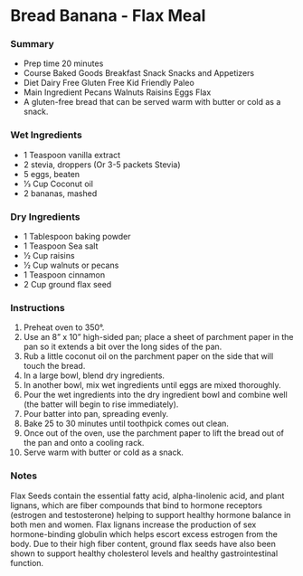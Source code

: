 # Bread Banana - Flax Meal

### Summary
- Prep time	20 minutes
- Course	Baked Goods Breakfast Snack Snacks and Appetizers
- Diet	Dairy Free Gluten Free Kid Friendly Paleo
- Main Ingredient	Pecans Walnuts Raisins Eggs Flax
- A gluten-free bread that can be served warm with butter or cold as a snack.

### Wet Ingredients
- 1	Teaspoon vanilla extract
- 2	stevia, droppers (Or 3-5 packets Stevia)
- 5	eggs, beaten
- 1⁄3 Cup Coconut oil
- 2	bananas, mashed

### Dry Ingredients
- 1	Tablespoon baking powder
- 1	Teaspoon Sea salt
- 1⁄2 Cup raisins
- 1⁄2 Cup walnuts or pecans
- 1	Teaspoon cinnamon
- 2	Cup	ground flax seed

### Instructions
1. Preheat oven to 350°. 
2. Use an 8” x 10” high-sided pan; place a sheet of parchment paper in the pan so it extends a bit over the long sides of the pan. 
3. Rub a little coconut oil on the parchment paper on the side that will touch the bread. 
4. In a large bowl, blend dry ingredients. 
5. In another bowl, mix wet ingredients until eggs are mixed thoroughly. 
6. Pour the wet ingredients into the dry ingredient bowl and combine well (the batter will begin to rise immediately). 
7. Pour batter into pan, spreading evenly. 
8. Bake 25 to 30 minutes until toothpick comes out clean. 
9. Once out of the oven, use the parchment paper to lift the bread out of the pan and onto a cooling rack. 
10. Serve warm with butter or cold as a snack.

### Notes
Flax Seeds contain the essential fatty acid, alpha-linolenic acid, and plant lignans, which are fiber compounds that bind to hormone receptors (estrogen and testosterone) helping to support healthy hormone balance in both men and women. Flax lignans increase the production of sex hormone-binding globulin which helps escort excess estrogen from the body. Due to their high fiber content, ground flax seeds have also been shown to support healthy cholesterol levels and healthy gastrointestinal function. 


